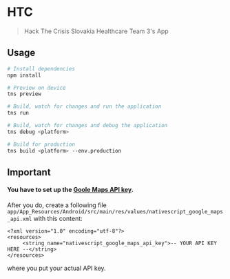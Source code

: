 # HTC

> Hack The Crisis Slovakia Healthcare Team 3's App

## Usage

``` bash
# Install dependencies
npm install

# Preview on device
tns preview

# Build, watch for changes and run the application
tns run

# Build, watch for changes and debug the application
tns debug <platform>

# Build for production
tns build <platform> --env.production

```

## Important

#### You have to set up the [Goole Maps API key](https://developers.google.com/maps/documentation/android-sdk/get-api-key).
After you do, create a following file
``
app/App_Resources/Android/src/main/res/values/nativescript_google_maps_api.xml
`` 
with this content:
```$xslt
<?xml version="1.0" encoding="utf-8"?>
<resources>
     <string name="nativescript_google_maps_api_key">-- YOUR API KEY HERE --</string>
</resources>
```
where you put your actual API key.